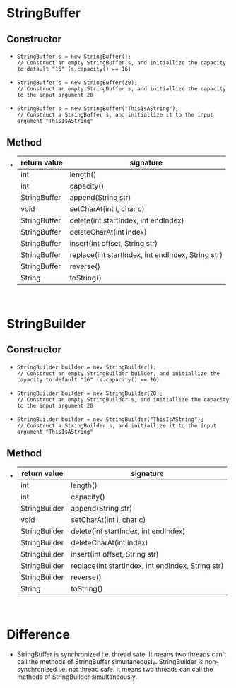 # StringBuffer
## Constructor
* ```
  StringBuffer s = new StringBuffer();
  // Construct an empty StringBuffer s, and initiallize the capacity to default "16" (s.capacity() == 16)
  ```
* ```
  StringBuffer s = new StringBuffer(20);
  // Construct an empty StringBuffer s, and initiallize the capacity to the input argument 20
  ```
* ```
  StringBuffer s = new StringBuffer("ThisIsAString");
  // Construct a StringBuffer s, and initiallize it to the input argument "ThisIsAString"
  ```
## Method
* | return value | signature |
  |--------------|-----------|
  | int | length() |
  | int | capacity() |
  | StringBuffer | append(String str) |
  | void | setCharAt(int i, char c) |
  | StringBuffer | delete(int startIndex, int endIndex) |
  | StringBuffer | deleteCharAt(int index) |
  | StringBuffer | insert(int offset, String str) |
  | StringBuffer | replace(int startIndex, int endIndex, String str) |
  | StringBuffer | reverse() |  
  | String | toString() |
</br>

# StringBuilder
## Constructor
* ```
  StringBuilder builder = new StringBuilder();
  // Construct an empty StringBuilder builder, and initiallize the capacity to default "16" (s.capacity() == 16)
  ```
* ```
  StringBuilder builder = new StringBuilder(20);
  // Construct an empty StringBuilder s, and initiallize the capacity to the input argument 20
  ```
* ```
  StringBuilder builder = new StringBuilder("ThisIsAString");
  // Construct a StringBuilder s, and initiallize it to the input argument "ThisIsAString"
  ```
## Method
* | return value | signature |
  |--------------|-----------|
  | int | length() |
  | int | capacity() |
  | StringBuilder | append(String str) |
  | void | setCharAt(int i, char c) |
  | StringBuilder | delete(int startIndex, int endIndex) |
  | StringBuilder | deleteCharAt(int index) |
  | StringBuilder | insert(int offset, String str) |
  | StringBuilder | replace(int startIndex, int endIndex, String str) |
  | StringBuilder | reverse() |  
  | String | toString() |
</br>

# Difference
* StringBuffer is synchronized i.e. thread safe. It means two threads can't call the methods of StringBuffer simultaneously. StringBuilder is non-synchronized i.e. not thread safe. It means two threads can call the methods of StringBuilder simultaneously.
